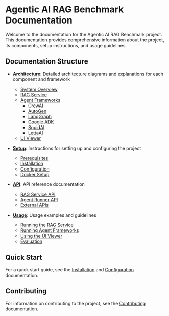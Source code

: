 # Agentic AI RAG Benchmark Documentation

Welcome to the documentation for the Agentic AI RAG Benchmark project. This documentation provides comprehensive information about the project, its components, setup instructions, and usage guidelines.

## Documentation Structure

- **[Architecture](./architecture/README.md)**: Detailed architecture diagrams and explanations for each component and framework
  - [System Overview](./architecture/system_overview.md)
  - [RAG Service](./architecture/rag_service.md)
  - [Agent Frameworks](./architecture/frameworks/README.md)
    - [CrewAI](./architecture/frameworks/crewai.md)
    - [AutoGen](./architecture/frameworks/autogen.md)
    - [LangGraph](./architecture/frameworks/langgraph.md)
    - [Google ADK](./architecture/frameworks/googleadk.md)
    - [SquidAI](./architecture/frameworks/squidai.md)
    - [LettaAI](./architecture/frameworks/lettaai.md)
  - [UI Viewer](./architecture/ui_viewer.md)

- **[Setup](./setup/README.md)**: Instructions for setting up and configuring the project
  - [Prerequisites](./setup/prerequisites.md)
  - [Installation](./setup/installation.md)
  - [Configuration](./setup/configuration.md)
  - [Docker Setup](./setup/docker_setup.md)

- **[API](./api/README.md)**: API reference documentation
  - [RAG Service API](./api/rag_service.md)
  - [Agent Runner API](./api/agent_runner.md)
  - [External APIs](./api/external_apis.md)

- **[Usage](./usage/README.md)**: Usage examples and guidelines
  - [Running the RAG Service](./usage/rag_service.md)
  - [Running Agent Frameworks](./usage/agent_frameworks.md)
  - [Using the UI Viewer](./usage/ui_viewer.md)
  - [Evaluation](./usage/evaluation.md)

## Quick Start

For a quick start guide, see the [Installation](./setup/installation.md) and [Configuration](./setup/configuration.md) documentation.

## Contributing

For information on contributing to the project, see the [Contributing](./contributing.md) documentation.
